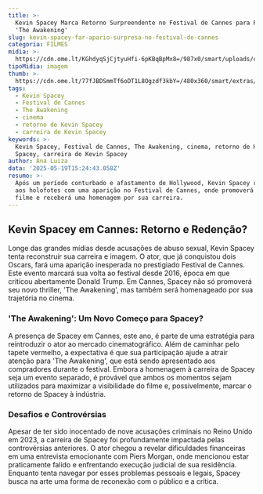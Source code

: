 ```yaml
---
title: >-
  Kevin Spacey Marca Retorno Surpreendente no Festival de Cannes para Promover
  'The Awakening'
slug: kevin-spacey-far-apario-surpresa-no-festival-de-cannes
categoria: FILMES
midia: >-
  https://cdn.ome.lt/KGhdyqSjCjtyuHfi-6pKBqBpMx8=/987x0/smart/uploads/conteudo/fotos/OMELETE_CAPA_-_2025-05-19T112137.440.png
tipoMidia: imagem
thumb: >-
  https://cdn.ome.lt/77fJBDSmmTf6oDT1L8Ogzdf3kbY=/480x360/smart/extras/conteudos/omelete_THUMB_-_2025-05-19T112123.308.png
tags:
  - Kevin Spacey
  - Festival de Cannes
  - The Awakening
  - cinema
  - retorno de Kevin Spacey
  - carreira de Kevin Spacey
keywords: >-
  Kevin Spacey, Festival de Cannes, The Awakening, cinema, retorno de Kevin
  Spacey, carreira de Kevin Spacey
author: Ana Luiza
data: '2025-05-19T15:24:43.058Z'
resumo: >-
  Após um período conturbado e afastamento de Hollywood, Kevin Spacey retorna
  aos holofotes com uma aparição no Festival de Cannes, onde promoverá seu novo
  filme e receberá uma homenagem por sua carreira.
---
```


## Kevin Spacey em Cannes: Retorno e Redenção?

Longe das grandes mídias desde acusações de abuso sexual, Kevin Spacey tenta reconstruir sua carreira e imagem. O ator, que já conquistou dois Oscars, fará uma aparição inesperada no prestigiado Festival de Cannes. Este evento marcará sua volta ao festival desde 2016, época em que criticou abertamente Donald Trump. Em Cannes, Spacey não só promoverá seu novo thriller, 'The Awakening', mas também será homenageado por sua trajetória no cinema.

### 'The Awakening': Um Novo Começo para Spacey?

A presença de Spacey em Cannes, este ano, é parte de uma estratégia para reintroduzir o ator ao mercado cinematográfico. Além de caminhar pelo tapete vermelho, a expectativa é que sua participação ajude a atrair atenção para 'The Awakening', que está sendo apresentado aos compradores durante o festival. Embora a homenagem à carreira de Spacey seja um evento separado, é provável que ambos os momentos sejam utilizados para maximizar a visibilidade do filme e, possivelmente, marcar o retorno de Spacey à indústria.

### Desafios e Controvérsias

Apesar de ter sido inocentado de nove acusações criminais no Reino Unido em 2023, a carreira de Spacey foi profundamente impactada pelas controvérsias anteriores. O ator chegou a revelar dificuldades financeiras em uma entrevista emocionante com Piers Morgan, onde mencionou estar praticamente falido e enfrentando execução judicial de sua residência. Enquanto tenta navegar por esses problemas pessoais e legais, Spacey busca na arte uma forma de reconexão com o público e a crítica.
